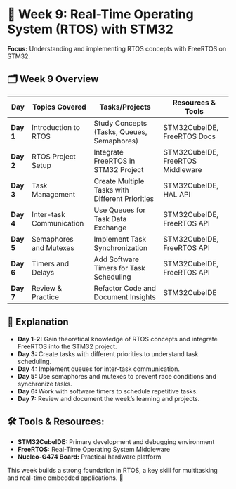 # 📘 Week 9: Real-Time Operating System (RTOS) with STM32
**Focus:** Understanding and implementing RTOS concepts with FreeRTOS on STM32.

## 🗂️ Week 9 Overview
| **Day** | **Topics Covered** | **Tasks/Projects** | **Resources & Tools** |
|--------|--------------------|---------------------|---------------------|
| **Day 1** | Introduction to RTOS | Study Concepts (Tasks, Queues, Semaphores) | STM32CubeIDE, FreeRTOS Docs |
| **Day 2** | RTOS Project Setup | Integrate FreeRTOS in STM32 Project | STM32CubeIDE, FreeRTOS Middleware |
| **Day 3** | Task Management | Create Multiple Tasks with Different Priorities | STM32CubeIDE, HAL API |
| **Day 4** | Inter-task Communication | Use Queues for Task Data Exchange | STM32CubeIDE, FreeRTOS API |
| **Day 5** | Semaphores and Mutexes | Implement Task Synchronization | STM32CubeIDE, FreeRTOS API |
| **Day 6** | Timers and Delays | Add Software Timers for Task Scheduling | STM32CubeIDE, FreeRTOS API |
| **Day 7** | Review & Practice | Refactor Code and Document Insights | STM32CubeIDE |

## 📒 Explanation
- **Day 1-2:** Gain theoretical knowledge of RTOS concepts and integrate FreeRTOS into the STM32 project.
- **Day 3:** Create tasks with different priorities to understand task scheduling.
- **Day 4:** Implement queues for inter-task communication.
- **Day 5:** Use semaphores and mutexes to prevent race conditions and synchronize tasks.
- **Day 6:** Work with software timers to schedule repetitive tasks.
- **Day 7:** Review and document the week’s learning and projects.

## 🛠️ Tools & Resources:
- **STM32CubeIDE:** Primary development and debugging environment  
- **FreeRTOS:** Real-Time Operating System Middleware  
- **Nucleo-G474 Board:** Practical hardware platform

This week builds a strong foundation in RTOS, a key skill for multitasking and real-time embedded applications. 🚀